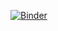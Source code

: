 [![Binder](https://mybinder.org/badge.svg)](https://mybinder.org/v2/gh/francisnardi/python_unicamp/master)
